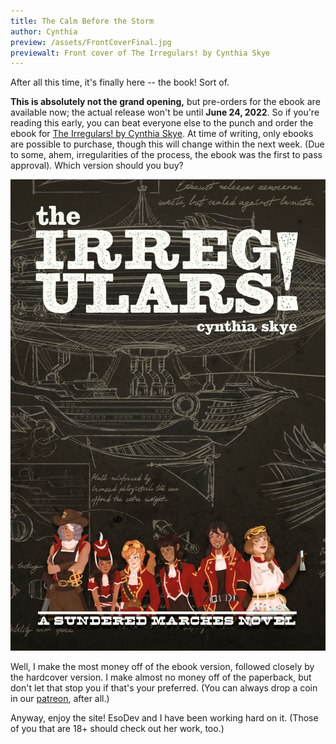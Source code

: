 ```yaml
---
title: The Calm Before the Storm
author: Cynthia
preview: /assets/FrontCoverFinal.jpg
previewalt: Front cover of The Irregulars! by Cynthia Skye
---
```

After all this time, it's finally here -- the book! Sort of.</p><p>**This is absolutely not the grand opening,** but pre-orders for the ebook are available now; the actual release won't be until **June 24, 2022**. So if you're reading this early, you can beat everyone else to the punch and order the ebook for [The Irregulars! by Cynthia Skye](https://www.amazon.com/dp/B09VXDS5VG?ref_=pe_3052080_276849420). At time of writing, only ebooks are possible to purchase, though this will change within the next week. (Due to some, ahem, irregularities of the process, the ebook was the first to pass approval). Which version should you buy?

![Image](/assets/FrontCoverFinal.jpg "Front cover of The Irregulars! by Cynthia Skye") 

Well, I make the most money off of the ebook version, followed closely by the hardcover version. I make almost no money off of the paperback, but don't let that stop you if that's your preferred. (You can always drop a coin in our [patreon](https://www.patreon.com/sunderedmarches), after all.)

Anyway, enjoy the site! EsoDev and I have been working hard on it. (Those of you that are 18+ should check out her work, too.)

